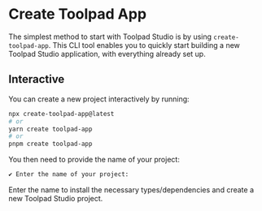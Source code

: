 # Create Toolpad App

The simplest method to start with Toolpad Studio is by using `create-toolpad-app`.
This CLI tool enables you to quickly start building a new Toolpad Studio application, with everything already set up.

## Interactive

You can create a new project interactively by running:

```bash
npx create-toolpad-app@latest
# or
yarn create toolpad-app
# or
pnpm create toolpad-app
```

You then need to provide the name of your project:

```bash
✔ Enter the name of your project:
```

Enter the name to install the necessary types/dependencies and create a new Toolpad Studio project.

